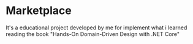 # Marketplace
It's a educational project developed by me  for implement what i learned reading the book "Hands-On Domain-Driven Design with .NET Core"  
